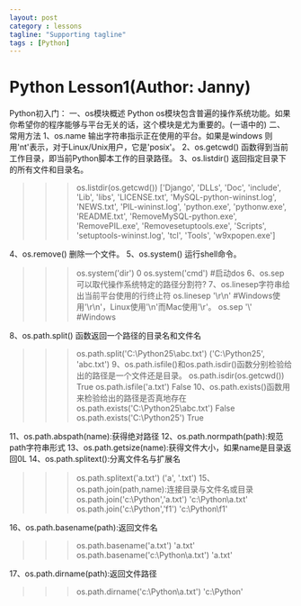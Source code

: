 ```yaml
---
layout: post
category : lessons
tagline: "Supporting tagline"
tags : [Python]
---
```


#   Python Lesson1(Author: Janny)     
Python初入门：
一、os模块概述
Python os模块包含普遍的操作系统功能。如果你希望你的程序能够与平台无关的话，这个模块是尤为重要的。(一语中的)
二、常用方法
1、os.name
输出字符串指示正在使用的平台。如果是windows 则用'nt'表示，对于Linux/Unix用户，它是'posix'。
2、os.getcwd()
函数得到当前工作目录，即当前Python脚本工作的目录路径。
3、os.listdir()
返回指定目录下的所有文件和目录名。
>>> os.listdir(os.getcwd())
['Django', 'DLLs', 'Doc', 'include', 'Lib', 'libs', 'LICENSE.txt', 'MySQL-python-wininst.log', 'NEWS.txt', 'PIL-wininst.log', 'python.exe', 'pythonw.exe', 'README.txt', 'RemoveMySQL-python.exe', 'RemovePIL.exe', 'Removesetuptools.exe', 'Scripts', 'setuptools-wininst.log', 'tcl', 'Tools', 'w9xpopen.exe']
>>> 
4、os.remove()
删除一个文件。
5、os.system()
运行shell命令。
>>> os.system('dir')
0
>>> os.system('cmd') #启动dos
6、os.sep 可以取代操作系统特定的路径分割符?
7、os.linesep字符串给出当前平台使用的行终止符
>>> os.linesep
'\r\n'            #Windows使用'\r\n'，Linux使用'\n'而Mac使用'\r'。
>>> os.sep
'\\'              #Windows
>>> 
8、os.path.split()
函数返回一个路径的目录名和文件名
>>> os.path.split('C:\\Python25\\abc.txt')
('C:\\Python25', 'abc.txt')
9、os.path.isfile()和os.path.isdir()函数分别检验给出的路径是一个文件还是目录。
>>> os.path.isdir(os.getcwd())
True
>>> os.path.isfile('a.txt')
False
10、os.path.exists()函数用来检验给出的路径是否真地存在
>>> os.path.exists('C:\\Python25\\abc.txt')
False
>>> os.path.exists('C:\\Python25')
True
>>> 
11、os.path.abspath(name):获得绝对路径
12、os.path.normpath(path):规范path字符串形式
13、os.path.getsize(name):获得文件大小，如果name是目录返回0L
14、os.path.splitext():分离文件名与扩展名
>>> os.path.splitext('a.txt')
('a', '.txt')
15、os.path.join(path,name):连接目录与文件名或目录
>>> os.path.join('c:\\Python','a.txt')
'c:\\Python\\a.txt'
>>> os.path.join('c:\\Python','f1')
'c:\\Python\\f1'
>>> 
16、os.path.basename(path):返回文件名
>>> os.path.basename('a.txt')
'a.txt'
>>> os.path.basename('c:\\Python\\a.txt')
'a.txt'
>>> 
17、os.path.dirname(path):返回文件路径
>>> os.path.dirname('c:\\Python\\a.txt')
'c:\\Python'
 

